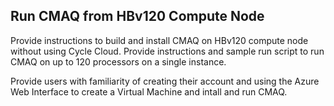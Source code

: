## Run CMAQ from HBv120 Compute Node

Provide instructions to build and install CMAQ on HBv120 compute node without using Cycle Cloud.
Provide instructions and sample run script to run CMAQ on up to 120 processors on a single instance.

Provide users with familiarity of creating their account and using the Azure Web Interface to create a Virtual Machine and intall and run CMAQ.
